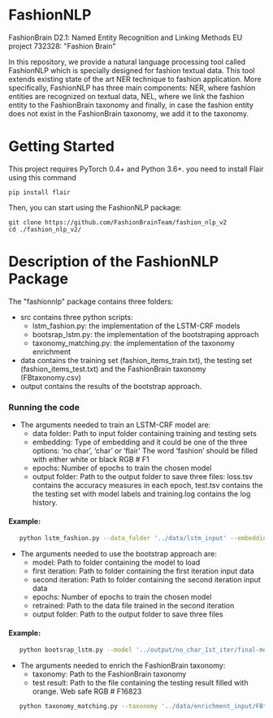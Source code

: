 # FashionNLP
FashionBrain D2.1: Named Entity Recognition and Linking Methods
EU project 732328: "Fashion Brain"

In this repository, we provide a natural language processing tool called FashionNLP which is specially designed for fashion textual data. This tool extends existing state of the art NER technique to fashion application. More specifically, FashionNLP has three main components: NER, where fashion entities are recognized on textual data, NEL, where we link the fashion entity to the FashionBrain taxonomy and finally, in case the fashion entity does not exist in the FashionBrain taxonomy, we add it to the taxonomy.

# Getting Started
This project requires PyTorch 0.4+ and Python 3.6+. you need to install Flair using this command
```
pip install flair
```
Then, you can start using the FashionNLP package:
```
git clone https://github.com/FashionBrainTeam/fashion_nlp_v2
cd ./fashion_nlp_v2/
```
# Description of the FashionNLP Package
The "fashionnlp" package contains three folders:
 - src contains three python scripts:
    - lstm_fashion.py: the implementation of the LSTM-CRF models
    - bootsrap_lstm.py: the implementation of the bootstraping approach
    - taxonomy_matching.py: the implementation of the taxonomy enrichment
 - data contains the training set (fashion_items_train.txt), the testing set (fashion_items_test.txt) and the FashionBrain taxonomy (FBtaxonomy.csv)
- output contains the results of the bootstrap approach.

### Running the code 

- The arguments needed to train an LSTM-CRF model are:
	 - data folder: Path to input folder containing training and testing sets
	 - embedding: Type of embedding and it could be one of the three options:
	‘no char’, ‘char’ or ‘flair’
	The word ‘fashion’ should be filled with either white or black
	RGB # F1
	 - epochs: Number of epochs to train the chosen model
	 - output folder: Path to the output folder to save three files: loss.tsv contains the accuracy measures in each epoch, test.tsv contains the the testing set with model labels and training.log contains the log history.

 #### Example:
   ``` bash 
      python lstm_fashion.py --data_folder '../data/lstm_input' --embedding 'no_char' --epochs 150 --output_folder '../output'
   ```
 
- The arguments needed to use the bootstrap approach are:
	- model: Path to folder containing the model to load
	- first iteration: Path to folder containing the first iteration input data
	- second iteration: Path to folder containing the second iteration input data
	- epochs: Number of epochs to train the chosen model
	- retrained: Path to the data file trained in the second iteration
	- output folder: Path to the output folder to save three files

 #### Example:
   ``` bash 
      python bootsrap_lstm.py --model '../output/no_char_1st_iter/final-model.pt' --first_iteration '../data/lstm_input' --second_iteration '../data/lstm_bootstrap' --epochs 100 --retrained '../data/lstm_bootstrap/retrained_data.tsv' --output_folder '../output/no_char_2nd_iter'
   ```

  - The arguments needed to enrich the FashionBrain taxonomy:
  	- taxonomy: Path to the FashionBrain taxonomy
	- test result: Path to the file containing the testing result filled with orange. Web safe RGB # F16823

   ``` bash 
      python taxonomy_matching.py --taxonomy '../data/enrichment_input/FBtaxonomy.csv' --test_result '../data/enrichment_input/test_result.txt'
   ```
